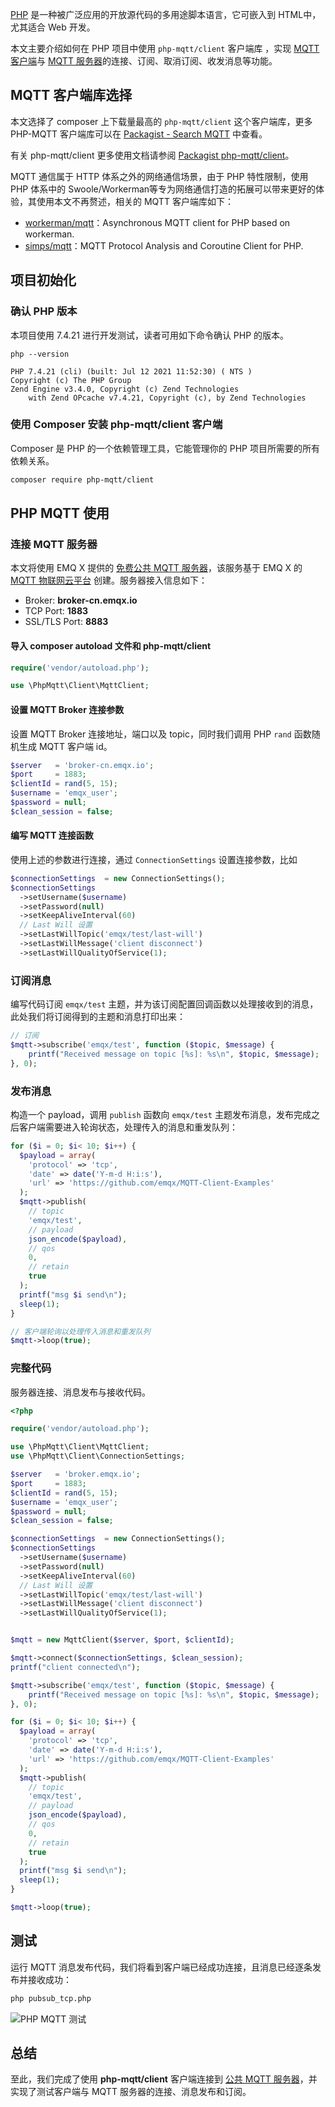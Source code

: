 [PHP](https://www.php.net) 是一种被广泛应用的开放源代码的多用途脚本语言，它可嵌入到 HTML中，尤其适合 Web 开发。

本文主要介绍如何在 PHP 项目中使用 `php-mqtt/client` 客户端库 ，实现 [MQTT 客户端](https://www.emqx.com/zh/blog/introduction-to-the-commonly-used-mqtt-client-library)与 [MQTT 服务器](https://www.emqx.io/zh)的连接、订阅、取消订阅、收发消息等功能。


## MQTT 客户端库选择

本文选择了 composer 上下载量最高的 `php-mqtt/client` 这个客户端库，更多 PHP-MQTT 客户端库可以在 [ Packagist - Search MQTT](https://packagist.org/search/?query=mqtt) 中查看。

有关 php-mqtt/client 更多使用文档请参阅 [Packagist php-mqtt/client](https://packagist.org/packages/php-mqtt/client)。

MQTT 通信属于 HTTP 体系之外的网络通信场景，由于 PHP 特性限制，使用 PHP 体系中的 Swoole/Workerman等专为网络通信打造的拓展可以带来更好的体验，其使用本文不再赘述，相关的 MQTT 客户端库如下：

- [workerman/mqtt](https://packagist.org/packages/workerman/mqtt)：Asynchronous MQTT client for PHP based on workerman.
- [simps/mqtt](https://packagist.org/packages/simps/mqtt)：MQTT Protocol Analysis and Coroutine Client for PHP.


## 项目初始化

### 确认 PHP 版本

本项目使用 7.4.21  进行开发测试，读者可用如下命令确认 PHP 的版本。

```
php --version

PHP 7.4.21 (cli) (built: Jul 12 2021 11:52:30) ( NTS )
Copyright (c) The PHP Group
Zend Engine v3.4.0, Copyright (c) Zend Technologies
    with Zend OPcache v7.4.21, Copyright (c), by Zend Technologies
```

### 使用 Composer 安装 php-mqtt/client 客户端

Composer 是 PHP 的一个依赖管理工具，它能管理你的 PHP 项目所需要的所有依赖关系。

```bash
composer require php-mqtt/client
```


## PHP MQTT 使用

### 连接 MQTT 服务器

本文将使用 EMQ X 提供的 [免费公共 MQTT 服务器](https://www.emqx.com/zh/mqtt/public-mqtt5-broker)，该服务基于 EMQ X 的 [MQTT 物联网云平台](https://cloud.emqx.cn/) 创建。服务器接入信息如下：

- Broker: **broker-cn.emqx.io**
- TCP Port: **1883**
- SSL/TLS Port: **8883**

#### 导入 composer autoload 文件和 php-mqtt/client

```php
require('vendor/autoload.php');

use \PhpMqtt\Client\MqttClient;
```

#### 设置 MQTT Broker 连接参数

设置 MQTT Broker 连接地址，端口以及 topic，同时我们调用 PHP  `rand` 函数随机生成 MQTT 客户端 id。

```php
$server   = 'broker-cn.emqx.io';
$port     = 1883;
$clientId = rand(5, 15);
$username = 'emqx_user';
$password = null;
$clean_session = false;
```

#### 编写 MQTT 连接函数

使用上述的参数进行连接，通过 `ConnectionSettings` 设置连接参数，比如

```php
$connectionSettings  = new ConnectionSettings();
$connectionSettings
  ->setUsername($username)
  ->setPassword(null)
  ->setKeepAliveInterval(60)
  // Last Will 设置
  ->setLastWillTopic('emqx/test/last-will')
  ->setLastWillMessage('client disconnect')
  ->setLastWillQualityOfService(1);
```

### 订阅消息

编写代码订阅 `emqx/test` 主题，并为该订阅配置回调函数以处理接收到的消息，此处我们将订阅得到的主题和消息打印出来：

```php
// 订阅
$mqtt->subscribe('emqx/test', function ($topic, $message) {
    printf("Received message on topic [%s]: %s\n", $topic, $message);
}, 0);
```

### 发布消息

构造一个 payload，调用 `publish` 函数向 `emqx/test` 主题发布消息，发布完成之后客户端需要进入轮询状态，处理传入的消息和重发队列：

```php
for ($i = 0; $i< 10; $i++) {
  $payload = array(
    'protocol' => 'tcp',
    'date' => date('Y-m-d H:i:s'),
    'url' => 'https://github.com/emqx/MQTT-Client-Examples'
  );
  $mqtt->publish(
    // topic
    'emqx/test',
    // payload
    json_encode($payload),
    // qos
    0,
    // retain
    true
  );
  printf("msg $i send\n");
  sleep(1);
}

// 客户端轮询以处理传入消息和重发队列
$mqtt->loop(true);
```

### 完整代码

服务器连接、消息发布与接收代码。

```php
<?php

require('vendor/autoload.php');

use \PhpMqtt\Client\MqttClient;
use \PhpMqtt\Client\ConnectionSettings;

$server   = 'broker.emqx.io';
$port     = 1883;
$clientId = rand(5, 15);
$username = 'emqx_user';
$password = null;
$clean_session = false;

$connectionSettings  = new ConnectionSettings();
$connectionSettings
  ->setUsername($username)
  ->setPassword(null)
  ->setKeepAliveInterval(60)
  // Last Will 设置
  ->setLastWillTopic('emqx/test/last-will')
  ->setLastWillMessage('client disconnect')
  ->setLastWillQualityOfService(1);


$mqtt = new MqttClient($server, $port, $clientId);

$mqtt->connect($connectionSettings, $clean_session);
printf("client connected\n");

$mqtt->subscribe('emqx/test', function ($topic, $message) {
    printf("Received message on topic [%s]: %s\n", $topic, $message);
}, 0);

for ($i = 0; $i< 10; $i++) {
  $payload = array(
    'protocol' => 'tcp',
    'date' => date('Y-m-d H:i:s'),
    'url' => 'https://github.com/emqx/MQTT-Client-Examples'
  );
  $mqtt->publish(
    // topic
    'emqx/test',
    // payload
    json_encode($payload),
    // qos
    0,
    // retain
    true
  );
  printf("msg $i send\n");
  sleep(1);
}

$mqtt->loop(true);

```


## 测试

运行 MQTT 消息发布代码，我们将看到客户端已经成功连接，且消息已经逐条发布并接收成功：

```bash
php pubsub_tcp.php
```

![PHP MQTT 测试](https://static.emqx.net/images/61618d56823886f101feaf6741a20c3f.png)


## 总结

至此，我们完成了使用 **php-mqtt/client** 客户端连接到 [公共 MQTT 服务器](https://www.emqx.com/zh/mqtt/public-mqtt5-broker)，并实现了测试客户端与 MQTT 服务器的连接、消息发布和订阅。
